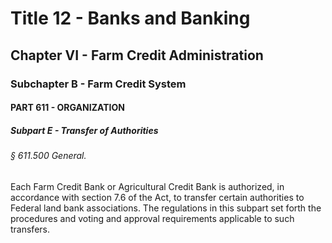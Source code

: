 
# Title 12 - Banks and Banking
## Chapter VI - Farm Credit Administration
### Subchapter B - Farm Credit System
#### PART 611 - ORGANIZATION
##### Subpart E - Transfer of Authorities
###### § 611.500 General.

Each Farm Credit Bank or Agricultural Credit Bank is authorized, in accordance with section 7.6 of the Act, to transfer certain authorities to Federal land bank associations. The regulations in this subpart set forth the procedures and voting and approval requirements applicable to such transfers.
